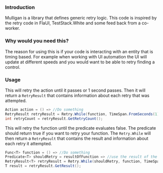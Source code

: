 ### Introduction
<p>Mulligan is a library that defines generic retry logic. This code is inspired by the retry code in FlaUI, TestStack.White and some feed back from a co-worker.</p>


### Why would you need this?
<p>The reason for using this is if your code is interacting with an entity that is timing based. For example when working with UI automation the UI will update at different speeds and you would want to be able to retry finding a control.</p>

### Usage
This will retry the action until it passes or 1 second passes. Then it will return a `RetryResult` that contains information about each retry that was attempted.
``` csharp
Action action = () => //Do something
RetryResult retryResult = Retry.While(function, TimeSpan.FromSeconds(1));
int retryCount = retryResult.GetRetryCount();
```

This will retry the function until the predicate evaluates false. The predicate should return true if you want to retry your function. The `Retry.While` will then return a `RetryResult` that contains the result and information about each retry it attempted.
```csharp
Func<T> function = () => //Do something
Predicate<T> shouldRetry = resultOfFunction => //use the result of the function to evaluate if you should retry
RetryResult<T> retryResult = Retry.While(shouldRetry, function, TimeSpan.FromSeconds(1));
T result = retryResult.GetResult();
```
